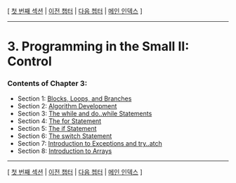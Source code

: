[ [첫 번째 섹션](../ch03/lesson_3_1.md) | [이전 챕터](../ch02/index.md) | [다음 쳅터](../ch04/index.md) | [메인 인덱스](../index.md) ]

***

# 3. Programming in the Small II: Control

### Contents of Chapter 3:
* Section 1: [Blocks, Loops, and Branches](lesson_3_1.md)
* Section 2: [Algorithm Development](lesson_3_2.md)
* Section 3: [The while and do..while Statements](lesson_3_3.md)
* Section 4: [The for Statement](lesson_3_4.md)
* Section 5: [The if Statement](lesson_3_5.md)
* Section 6: [The switch Statement](lesson_3_6.md)
* Section 7: [Introduction to Exceptions and try..atch](lesson_3_7.md)
* Section 8: [Introduction to Arrays](lesson_3_8.md)

***

[ [첫 번째 섹션](../ch03/lesson_3_1.md) | [이전 챕터](../ch02/index.md) | [다음 쳅터](../ch04/index.md) | [메인 인덱스](../index.md) ]